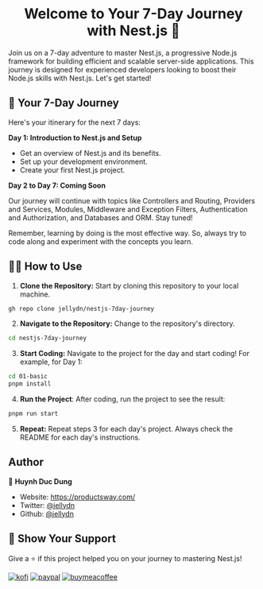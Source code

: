<h1 align="center">Welcome to Your 7-Day Journey with Nest.js 👋</h1>
<p>
    Join us on a 7-day adventure to master Nest.js, a progressive Node.js framework for building efficient and scalable server-side applications. This journey is designed for experienced developers looking to boost their Node.js skills with Nest.js. Let's get started!
</p>

## 🚀 Your 7-Day Journey

Here's your itinerary for the next 7 days:

**Day 1: Introduction to Nest.js and Setup**

- Get an overview of Nest.js and its benefits.
- Set up your development environment.
- Create your first Nest.js project.

**Day 2 to Day 7: Coming Soon**

Our journey will continue with topics like Controllers and Routing, Providers and Services, Modules, Middleware and Exception Filters, Authentication and Authorization, and Databases and ORM. Stay tuned!

Remember, learning by doing is the most effective way. So, always try to code along and experiment with the concepts you learn.

## 👩‍💻 How to Use

1. **Clone the Repository:** Start by cloning this repository to your local machine.

```bash
gh repo clone jellydn/nestjs-7day-journey
```

2. **Navigate to the Repository:** Change to the repository's directory.

```bash
cd nestjs-7day-journey
```

3. **Start Coding:** Navigate to the project for the day and start coding! For example, for Day 1:

```bash
cd 01-basic
pnpm install
```

4. **Run the Project**: After coding, run the project to see the result:

```bash
pnpm run start
```

5. **Repeat:** Repeat steps 3 for each day's project. Always check the README for each day's instructions.

## Author

👤 **Huynh Duc Dung**

- Website: https://productsway.com/
- Twitter: [@jellydn](https://twitter.com/jellydn)
- Github: [@jellydn](https://github.com/jellydn)

## 🌟 Show Your Support

Give a ⭐️ if this project helped you on your journey to mastering Nest.js!

[![kofi](https://img.shields.io/badge/Ko--fi-F16061?style=for-the-badge&logo=ko-fi&logoColor=white)](https://ko-fi.com/dunghd)
[![paypal](https://img.shields.io/badge/PayPal-00457C?style=for-the-badge&logo=paypal&logoColor=white)](https://paypal.me/dunghd)
[![buymeacoffee](https://img.shields.io/badge/Buy_Me_A_Coffee-FFDD00?style=for-the-badge&logo=buy-me-a-coffee&logoColor=black)](https://www.buymeacoffee.com/dunghd)
